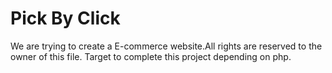  <h1>Pick By Click</h1>

We are trying to create a E-commerce website.All rights are reserved to the owner of this file.
Target to complete this project depending on php.
